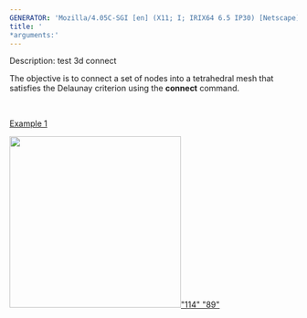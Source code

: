 ```yaml
---
GENERATOR: 'Mozilla/4.05C-SGI [en] (X11; I; IRIX64 6.5 IP30) [Netscape]'
title: '
*arguments:'
---
```


 Description: test 3d connect

  The objective is to connect a set of nodes into a tetrahedral mesh
  that  satisfies the Delaunay criterion using the **connect**
  command.

   

  [Example 1](description_connect.md)

  [<img height="300" width="300" src="https://lanl.github.io/LaGriT/assets/images/output_connect_tn.gif">"114"
  "89"](description_connect.md)
